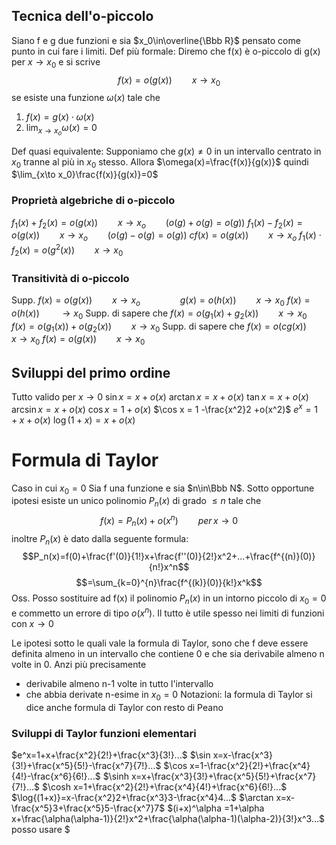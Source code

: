 
## Tecnica dell'o-piccolo
Siano f e g due funzioni e sia $x_0\in\overline{\Bbb R}$ pensato come punto in cui fare i limiti.
Def più formale: Diremo che f(x) è o-piccolo di g(x) per $x\to x_0$ e si scrive
$$ f(x)=o(g(x))\qquad x\to x_0$$
se esiste una funzione $\omega(x)$ tale che 
1. $f(x)=g(x)\cdot\omega(x)$
2. $\lim_{x\to x_o}\omega(x)=0$

Def quasi equivalente: Supponiamo che $g(x)\ne 0$ in un intervallo centrato in $x_0$ tranne al più in $x_0$ stesso. Allora $\omega(x)=\frac{f(x)}{g(x)}$ quindi $\lim_{x\to x_0}\frac{f(x)}{g(x)}=0$ 

### Proprietà algebriche di o-piccolo
$f_1(x)+f_2(x)=o(g(x))\qquad x\to x_o\qquad(o(g)+o(g)=o(g))$
$f_1(x)-f_2(x)=o(g(x))\qquad x\to x_o\qquad (o(g)-o(g)=o(g))$
$cf(x)=o(g(x))\qquad x\to x_o$
$f_1(x)\cdot f_2(x)=o(g^2(x))\qquad x\to x_0$

### Transitività di o-piccolo
Supp. $f(x)=o(g(x))\qquad x\to x_o\qquad\qquad g(x)=o(h(x))\qquad x\to x_0$
$f(x)=o(h(x))\qquad \to x_0$
Supp. di sapere che $f(x)=o(g_1(x)+g_2(x))\qquad x\to x_0$
$f(x)=o(g_1(x))+o(g_2(x))\qquad x\to x_0$
Supp. di sapere che $f(x)=o(cg(x))\qquad x\to x_0$
$f(x)=o(g(x))\qquad x\to x_0$

## Sviluppi del primo ordine
Tutto valido per $x\to0$
$\sin x = x+o(x)$
$\arctan x = x+o(x)$
$\tan x = x+o(x)$
$\arcsin x = x+o(x)$
$\cos x=1+o(x)$
$\cos x = 1 -\frac{x^2}2 +o(x^2)$
$e^x=1+x+o(x)$
$\log(1+x)=x+o(x)$

# Formula di Taylor
Caso in cui $x_0=0$
Sia f una funzione e sia $n\in\Bbb N$.
Sotto opportune ipotesi esiste un unico polinomio $P_n(x)$ di grado $\le n$ tale che
$$f(x)=P_n(x)+o(x^n)\qquad per\,x\to 0$$
inoltre $P_n(x)$ è dato dalla seguente formula:
$$P_n(x)=f(0)+\frac{f'(0)}{1!}x+\frac{f''(0)}{2!}x^2+...+\frac{f^{(n)}(0)}{n!}x^n$$
$$=\sum_{k=0}^{n}\frac{f^{(k)}(0)}{k!}x^k$$
Oss. Posso sostituire ad f(x) il polinomio $P_n(x)$ in un intorno piccolo di $x_0=0$ e commetto un errore di tipo $o(x^n$).
Il tutto è utile spesso nei limiti di funzioni con $x\to0$

Le ipotesi sotto le quali vale la formula di Taylor, sono che f deve essere definita almeno in un intervallo che contiene 0 e che sia derivabile almeno n volte in 0. Anzi più precisamente
- derivabile almeno n-1 volte in tutto l'intervallo
- che abbia derivate n-esime in $x_0=0$
Notazioni: la formula di Taylor si dice anche formula di Taylor con resto di Peano

### Sviluppi di Taylor funzioni elementari
$e^x=1+x+\frac{x^2}{2!}+\frac{x^3}{3!}...$
$\sin x=x-\frac{x^3}{3!}+\frac{x^5}{5!}-\frac{x^7}{7!}...$
$\cos x=1-\frac{x^2}{2!}+\frac{x^4}{4!}-\frac{x^6}{6!}...$
$\sinh x=x+\frac{x^3}{3!}+\frac{x^5}{5!}+\frac{x^7}{7!}...$
$\cosh x=1+\frac{x^2}{2!}+\frac{x^4}{4!}+\frac{x^6}{6!}...$
$\log{(1+x)}=x-\frac{x^2}2+\frac{x^3}3-\frac{x^4}4...$
$\arctan x=x-\frac{x^5}3+\frac{x^5}5-\frac{x^7}7$
	$(i+x)^\alpha =1+\alpha x+\frac{\alpha(\alpha-1)}{2!}x^2+\frac{\alpha(\alpha-1)(\alpha-2)}{3!}x^3...$      posso usare $
